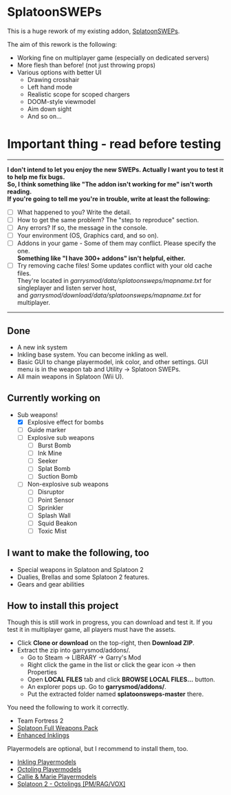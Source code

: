 # SplatoonSWEPs
This is a huge rework of my existing addon, [SplatoonSWEPs][1].

The aim of this rework is the following:
* Working fine on multiplayer game (especially on dedicated servers)
* More flesh than before! (not just throwing props)
* Various options with better UI
    * Drawing crosshair
    * Left hand mode
    * Realistic scope for scoped chargers
    * DOOM-style viewmodel
    * Aim down sight
    * And so on...

# Important thing - read before testing
***
**I don't intend to let you enjoy the new SWEPs.  Actually I want you to test it to help me fix bugs.**  
**So, I think something like "The addon isn't working for me" isn't worth reading.**  
**If you're going to tell me you're in trouble, write at least the following:**  
* [ ] What happened to you? Write the detail.
* [ ] How to get the same problem? The "step to reproduce" section.
* [ ] Any errors?  If so, the message in the console.
* [ ] Your environment (OS, Graphics card, and so on).
* [ ] Addons in your game - Some of them may conflict. Please specify the one.  
**Something like "I have 300+ addons" isn't helpful, either.**
* [ ] Try removing cache files! Some updates conflict with your old cache files.  
They're located in *garrysmod/data/splatoonsweps/mapname.txt* for singleplayer and listen server host,  
and *garrysmod/download/data/splatoonsweps/mapname.txt* for multiplayer.

***
## Done
* A new ink system
* Inkling base system.
    You can become inkling as well.
* Basic GUI to change playermodel, ink color, and other settings.
    GUI menu is in the weapon tab and Utility -> Splatoon SWEPs.
* All main weapons in Splatoon (Wii U).

## Currently working on
* Sub weapons!
    * [x] Explosive effect for bombs
    * [ ] Guide marker
    * [ ] Explosive sub weapons
        * [ ] Burst Bomb
        * [ ] Ink Mine
        * [ ] Seeker
        * [ ] Splat Bomb
        * [ ] Suction Bomb
    * [ ] Non-explosive sub weapons
        * [ ] Disruptor
        * [ ] Point Sensor
        * [ ] Sprinkler
        * [ ] Splash Wall
        * [ ] Squid Beakon
        * [ ] Toxic Mist

## I want to make the following, too
* Special weapons in Splatoon and Splatoon 2
* Dualies, Brellas and some Splatoon 2 features.
* Gears and gear abilities

## How to install this project
Though this is still work in progress, you can download and test it.
If you test it in multiplayer game, all players must have the assets.
* Click **Clone or download** on the top-right, then **Download ZIP**.
* Extract the zip into garrysmod/addons/.  
  * Go to Steam -> LIBRARY -> Garry's Mod
  * Right click the game in the list or click the gear icon -> then Properties
  * Open **LOCAL FILES** tab and click **BROWSE LOCAL FILES...** button.
  * An explorer pops up. Go to **garrysmod/addons/**.
  * Put the extracted folder named **splatoonsweps-master** there.

You need the following to work it correctly.
* Team Fortress 2
* [Splatoon Full Weapons Pack][3]
* [Enhanced Inklings][4]

Playermodels are optional, but I recommend to install them, too.
* [Inkling Playermodels][5]
* [Octoling Playermodels][6]
* [Callie & Marie Playermodels][7]
* [Splatoon 2 - Octolings [PM/RAG/VOX]][8]

[1]:https://steamcommunity.com/sharedfiles/filedetails/?id=746789974
[2]:https://steamcommunity.com/workshop/filedetails/?id=688236142
[3]:https://steamcommunity.com/sharedfiles/filedetails/?id=688236142
[4]:https://steamcommunity.com/workshop/filedetails/?id=572513533
[5]:https://steamcommunity.com/sharedfiles/filedetails/?id=479265317
[6]:https://steamcommunity.com/sharedfiles/filedetails/?id=478059724
[7]:https://steamcommunity.com/sharedfiles/filedetails/?id=476149543
[8]:https://steamcommunity.com/sharedfiles/filedetails/?id=1544841933
